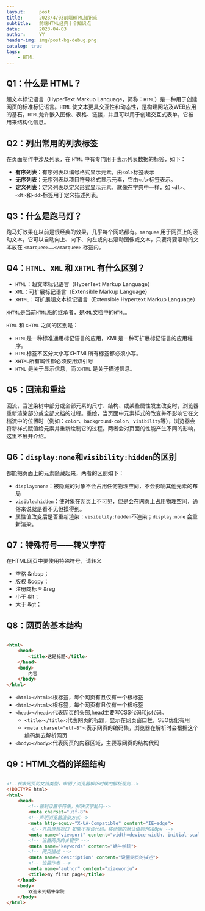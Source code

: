 ```yaml
---
layout:     post
title:      2023/4/03前端HTML知识点
subtitle:   前端HTML经典十个知识点
date:       2023-04-03
author:     YY
header-img: img/post-bg-debug.png
catalog: true
tags:
    - HTML
---
```




## Q1：什么是 HTML？

超文本标记语言（HyperText Markup Language，简称：`HTML`）是一种用于创建网页的标准标记语言。`HTML` 使文本更具交互性和动态性，是构建网站及WEB应用的基石，`HTML`允许嵌入图像、表格、链接，并且可以用于创建交互式表单，它被用来结构化信息。





## Q2：列出常用的列表标签

在页面制作中涉及列表，在 `HTML` 中有专门用于表示列表数据的标签，如下：

- **有序列表**：有序列表以编号格式显示元素，由`<ol>`标签表示
- **无序列表**：无序列表以项目符号格式显示元素，它由`<ul>`标签表示。
- **定义列表**：定义列表以定义形式显示元素，就像在字典中一样，如 `<dl>`、 `<dt>`和`<dd>`标签用于定义描述列表。





## Q3：什么是跑马灯？

跑马灯效果在以前是很经典的效果，几乎每个网站都有。`marquee` 用于网页上的滚动文本，它可以自动向上、向下、向左或向右滚动图像或文本，只要将要滚动的文本放在 `<marquee>……</marquee>` 标签内。





## Q4：`HTML`、`XML` 和 `XHTML` 有什么区别？

- `HTML`：超文本标记语言（HyperText Markup Language）
- `XML`：可扩展标记语言（Extensible Markup Language）
- `XHTML`：可扩展超文本标记语言（Extensible Hypertext Markup Language）

`XHTML`是当前`HTML`版的继承者，是`XML`文档中的`HTML`。

`HTML` 和 `XHTML` 之间的区别是：

- `HTML`是一种标准通用标记语言的应用，XML是一种可扩展标记语言的应用程序。
- `HTML`标签不区分大小写XHTML所有标签都必须小写。
- `XHTML`所有属性都必须使用双引号
- `HTML` 是关于显示信息，而 `XHTML` 是关于描述信息。



## Q5：回流和重绘

回流，当渲染树中部分或全部元素的尺寸、结构、或某些属性发生改变时，浏览器重新渲染部分或全部文档的过程。重绘，当页面中元素样式的改变并不影响它在文档流中的位置时（例如：`color`、`background-color`、`visibility`等），浏览器会将新样式赋值给元素并重新绘制它的过程。两者会对页面的性能产生不同的影响，这里不展开介绍。





## Q6：`display:none`和`visibility:hidden`的区别

都能把页面上的元素隐藏起来，两者的区别如下：

- `display:none`：被隐藏的对象不会占用任何物理空间，不会影响其他元素的布局
- `visible:hidden`：使对象在网页上不可见，但是会在网页上占用物理空间，通俗来说就是看不见但摸得到。
- 属性值改变后是否重新渲染：`visibility:hidden`不渲染；`display:none` 会重新渲染。





## Q7：特殊符号——转义字符

在HTML网页中要使用特殊符号，请转义

- 空格  &nbsp；
- 版权 &copy；
- 注册商标 &reg; &reg
- 小于 &lt；
- 大于 &gt；



## Q8：网页的基本结构

```html

<html>
    <head>
        <title>这是标题</title>
    </head>
    <body>
        内容
    </body>
</html>

```

- `<html></html>`:根标签，每个网页有且仅有一个根标签
- `<html></html>`:根标签，每个网页有且仅有一个根标签
- `<head></head>`:代表网页的头部,head主要写CSS代码和js代码。
  - `<title></title>`:代表网页的标题，显示在网页窗口栏，SEO优化有用
  - `<meta charset="utf-8">`:表示网页的编码集，浏览器在解析时会根据这个编码集去解析网页
- `<body></body>`:代表网页的内容区域，主要写网页的结构代码





## Q9：HTML文档的详细结构

```html

<!--代表网页的文档类型，申明了浏览器解析时候的解析规则-->
<!DOCTYPE html>
<html>
	<head>
        <!--强制设置字符集，解决汉字乱码-->
		<meta charset="utf-8">
        <!--声明浏览器渲染方式-->
        <meta http-equiv="X-UA-Compatible" content="IE=edge">
         <!--开启理想视口 如果不写该代码，移动端的默认值则为980px -->
        <meta name="viewport" content="width=device-width, initial-scale=1.0">
        <!-- 设置网页的关键字 -->
        <meta name="keywords" content="蜗牛学院">
        <!-- 网页描述 -->
        <meta name="description" content="设置网页的描述">
        <!-- 设置作者 -->
        <meta name="author" content="xiaowoniu">  
		<title>my first page</title>
	</head>
	<body>
		欢迎来到蜗牛学院
	</body>
</html>

```

